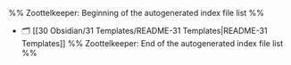 %% Zoottelkeeper: Beginning of the autogenerated index file list  %%
- 🗂️ [[30 Obsidian/31 Templates/README-31 Templates|README-31 Templates]]
%% Zoottelkeeper: End of the autogenerated index file list  %%
